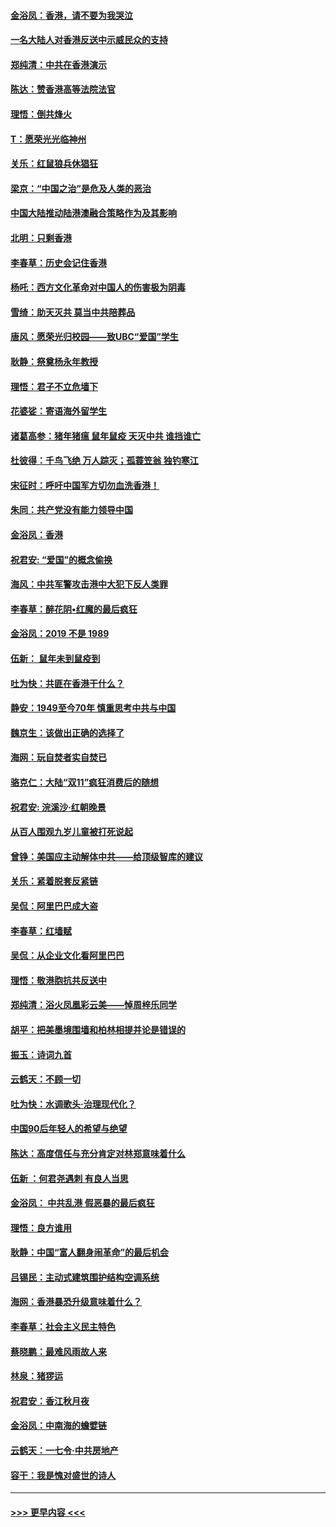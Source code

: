 #### [金浴凤：香港，请不要为我哭泣](../pages/nsc993/n11673248.md?t=11221433) 
#### [一名大陆人对香港反送中示威民众的支持](../pages/nsc993/n11672615.md?t=11221433) 
#### [郑纯清：中共在香港演示](../pages/nsc993/n11670539.md?t=11221433) 
#### [陈达：赞香港高等法院法官](../pages/nsc993/n11669542.md?t=11221433) 
#### [理悟：倒共烽火](../pages/nsc993/n11668844.md?t=11221433) 
#### [T：愿荣光光临神州](../pages/nsc993/n11668421.md?t=11221433) 
#### [关乐：红鼠狼兵休猖狂](../pages/nsc993/n11668378.md?t=11221433) 
#### [梁京：“中国之治”是危及人类的恶治](../pages/nsc993/n11668328.md?t=11221433) 
#### [中国大陆推动陆港澳融合策略作为及其影响](../pages/nsc993/n11668157.md?t=11221433) 
#### [北明：只剩香港](../pages/nsc993/n11668002.md?t=11221433) 
#### [李春草：历史会记住香港](../pages/nsc993/n11667927.md?t=11221433) 
#### [杨吒：西方文化革命对中国人的伤害极为阴毒](../pages/nsc993/n11664521.md?t=11221433) 
#### [雪绮：助天灭共 莫当中共陪葬品](../pages/nsc993/n11662650.md?t=11221433) 
#### [唐风：愿荣光归校园——致UBC“爱国”学生](../pages/nsc993/n11662194.md?t=11221433) 
#### [耿静：祭奠杨永年教授](../pages/nsc993/n11662514.md?t=11221433) 
#### [理悟：君子不立危墙下](../pages/nsc993/n11662172.md?t=11221433) 
#### [花婆娑：寄语海外留学生](../pages/nsc993/n11662121.md?t=11221433) 
#### [诸葛高参：猪年猪瘟 鼠年鼠疫 天灭中共 谁挡谁亡](../pages/nsc993/n11661980.md?t=11221433) 
#### [杜彼得：千鸟飞绝 万人踪灭；孤蓑笠翁 独钓寒江](../pages/nsc993/n11661170.md?t=11221433) 
#### [宋征时：呼吁中国军方切勿血洗香港！](../pages/nsc993/n11415318.md?t=11221433) 
#### [朱同：共产党没有能力领导中国](../pages/nsc993/n11660421.md?t=11221433) 
#### [金浴凤：香港](../pages/nsc993/n11660419.md?t=11221433) 
#### [祝君安: “爱国”的概念偷换](../pages/nsc993/n11659706.md?t=11221433) 
#### [海风：中共军警攻击港中大犯下反人类罪](../pages/nsc993/n11659632.md?t=11221433) 
#### [李春草：醉花阴•红魔的最后疯狂](../pages/nsc993/n11659287.md?t=11221433) 
#### [金浴凤：2019 不是 1989](../pages/nsc993/n11657663.md?t=11221433) 
#### [伍新： 鼠年未到鼠疫到](../pages/nsc993/n11655098.md?t=11221433) 
#### [吐为快：共匪在香港干什么？](../pages/nsc993/n11654891.md?t=11221433) 
#### [静安：1949至今70年 慎重思考中共与中国](../pages/nsc993/n11651244.md?t=11221433) 
#### [魏京生：该做出正确的选择了](../pages/nsc993/n11653084.md?t=11221433) 
#### [海网：玩自焚者实自焚已](../pages/nsc993/n11652423.md?t=11221433) 
#### [骆克仁：大陆“双11”疯狂消费后的随想](../pages/nsc993/n11652305.md?t=11221433) 
#### [祝君安: 浣溪沙·红朝晚景](../pages/nsc993/n11652258.md?t=11221433) 
#### [从百人围观九岁儿童被打死说起](../pages/nsc993/n11651030.md?t=11221433) 
#### [曾铮：美国应主动解体中共——给顶级智库的建议](../pages/nsc993/n11649888.md?t=11221433) 
#### [关乐：紧着脱套反紧链](../pages/nsc993/n11649069.md?t=11221433) 
#### [吴侃：阿里巴巴成大盗](../pages/nsc993/n11645523.md?t=11221433) 
#### [李春草：红墙赋](../pages/nsc993/n11646389.md?t=11221433) 
#### [吴侃：从企业文化看阿里巴巴](../pages/nsc993/n11645476.md?t=11221433) 
#### [理悟：敬港胞抗共反送中](../pages/nsc993/n11645466.md?t=11221433) 
#### [郑纯清：浴火凤凰彩云美——悼周梓乐同学](../pages/nsc993/n11645155.md?t=11221433) 
#### [胡平：把美墨境围墙和柏林相提并论是错误的](../pages/nsc993/n11645134.md?t=11221433) 
#### [振玉：诗词九首](../pages/nsc993/n11644081.md?t=11221433) 
#### [云鹤天：不顾一切](../pages/nsc993/n11643508.md?t=11221433) 
#### [吐为快：水调歌头·治理现代化？](../pages/nsc993/n11643485.md?t=11221433) 
#### [中国90后年轻人的希望与绝望](../pages/nsc993/n11642317.md?t=11221433) 
#### [陈达：高度信任与充分肯定对林郑意味着什么](../pages/nsc993/n11641441.md?t=11221433) 
#### [伍新 ：何君尧遇刺 有良人当思](../pages/nsc993/n11641503.md?t=11221433) 
#### [金浴凤： 中共乱港  假恶暴的最后疯狂](../pages/nsc993/n11641495.md?t=11221433) 
#### [理悟：良方谁用](../pages/nsc993/n11641463.md?t=11221433) 
#### [耿静：中国“富人翻身闹革命”的最后机会](../pages/nsc993/n11640655.md?t=11221433) 
#### [吕锡民：主动式建筑围护结构空调系统](../pages/nsc993/n11640168.md?t=11221433) 
#### [海网：香港暴恐升级意味着什么？](../pages/nsc993/n11635904.md?t=11221433) 
#### [李春草：社会主义民主特色](../pages/nsc993/n11634657.md?t=11221433) 
#### [蔡晓鹏：最难风雨故人来](../pages/nsc993/n11633145.md?t=11221433) 
#### [林泉：猪猡运](../pages/nsc993/n11631469.md?t=11221433) 
#### [祝君安：香江秋月夜](../pages/nsc993/n11631440.md?t=11221433) 
#### [金浴凤：中南海的蟾嬖链](../pages/nsc993/n11631290.md?t=11221433) 
#### [云鹤天：一七令·中共房地产](../pages/nsc993/n11630084.md?t=11221433) 
#### [容干：我是愧对盛世的诗人](../pages/nsc993/n11630059.md?t=11221433) 

----
#### [ >>> 更早内容 <<< ](../indexes/nsc993-earlier.md)
